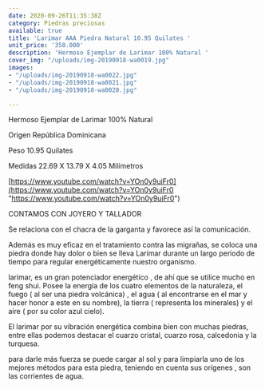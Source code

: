 ```yaml
---
date: 2020-09-26T11:35:38Z
category: Piedras preciosas
available: true
title: 'Larimar AAA Piedra Natural 10.95 Quilates '
unit_price: '350.000'
description: 'Hermoso Ejemplar de Larimar 100% Natural '
cover_img: "/uploads/img-20190918-wa0019.jpg"
images:
- "/uploads/img-20190918-wa0022.jpg"
- "/uploads/img-20190918-wa0021.jpg"
- "/uploads/img-20190918-wa0020.jpg"

---
```

Hermoso Ejemplar de Larimar 100% Natural 

Origen República Dominicana 

Peso 10.95 Quilates

Medidas 22.69 X 13.79 X 4.05 Milímetros 

[https://www.youtube.com/watch?v=YOn0y9uiFr0](https://www.youtube.com/watch?v=YOn0y9uiFr0 "https://www.youtube.com/watch?v=YOn0y9uiFr0")

CONTAMOS CON JOYERO Y TALLADOR 

Se relaciona con el chacra de la garganta y favorece así la comunicación.

Además es muy eficaz en el tratamiento contra las migrañas, se coloca una piedra donde hay dolor o bien se lleva Larimar durante un largo periodo de tiempo para regular energéticamente nuestro organismo.

larimar, es un gran potenciador energético , de ahí que se utilice mucho en feng shui. Posee la energía de los cuatro elementos de la naturaleza, el fuego ( al ser una piedra volcánica) , el agua ( al encontrarse en el mar y hacer honor a este en su nombre), la tierra ( representa los minerales) y el aire ( por su color azul cielo).

El larimar por su vibración energética combina bien con muchas piedras, entre ellas podemos destacar el cuarzo cristal, cuarzo rosa, calcedonia y la turquesa.

para darle más fuerza se puede cargar al sol y para limpiarla uno de los mejores métodos para esta piedra, teniendo en cuenta sus orígenes , son las corrientes de agua.